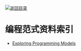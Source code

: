 [![返回目录](https://parg.co/UGo)](https://github.com/wxyyxc1992/Awesome-Reference) 
 
 
# 编程范式资料索引

* [Exploring Programming Models](https://prezi.com/fftgbgltl-6u/with-some-simple-custom-stylin/?utm_campaign=share&utm_medium=copy)
